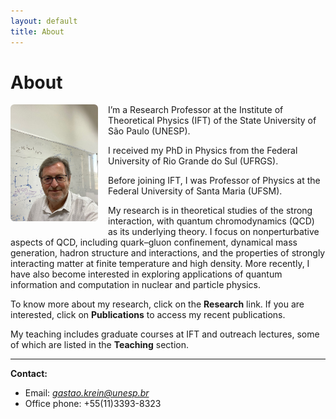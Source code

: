 ```yaml
---
layout: default
title: About
---
```


# About

<img src="/assets/images/gkrein.jpg" alt="Photo of Gastão Krein" style="max-width: 140px; float: left; margin: 0 1rem 1rem 0; border-radius: 6px;">

I’m a Research Professor at the Institute of Theoretical Physics (IFT) of the State University of São Paulo (UNESP). 

I received my PhD in Physics from the Federal University of Rio Grande do Sul (UFRGS). 

Before joining IFT, I was Professor of Physics at the Federal University of Santa Maria (UFSM).

My research is in theoretical studies of the strong interaction, with quantum chromodynamics (QCD) as its underlying theory. I focus on nonperturbative aspects of QCD, including quark–gluon confinement, dynamical mass generation, hadron structure and interactions, and the properties of strongly interacting matter at finite temperature and high density. More recently, I have also become interested in exploring applications of quantum information and computation in nuclear and particle physics.

To know more about my research, click on the **Research** link. If you are interested, click on **Publications** to access my recent publications. 

My teaching includes graduate courses at IFT and outreach lectures, some of which are listed in the **Teaching** section.

--- 
**Contact:**  
- Email: *gastao.krein@unesp.br*
- Office phone: +55(11)3393-8323
